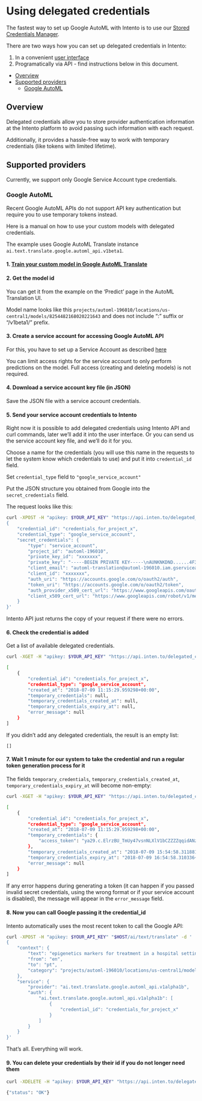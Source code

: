 # Using delegated credentials

The fastest way to set up Google AutoML with Intento is to use our [Stored Credentials Manager](https://console.inten.to/credentials).

There are two ways how you can set up delegated credentials in Intento:
1) In a convenient [user interface](https://console.inten.to/credentials) 
2) Programatically via API - find instructions below in this document.

<!-- TOC depthFrom:2 depthTo:3 -->

- [Overview](#overview)
- [Supported providers](#supported-providers)
    - [Google AutoML](#google-automl)

<!-- /TOC -->

## Overview

Delegated credentials allow you to store provider authentication information at the Intento platform to avoid passing such information with each request.

Additionally, it provides a hassle-free way to work with temporary credentials (like tokens with limited lifetime).

## Supported providers

Currently, we support only Google Service Account type credentials.

### Google AutoML

Recent Google AutoML APIs do not support API key authentication but require you to use temporary tokens instead.

Here is a manual on how to use your custom models with delegated credentials.

The example uses Google AutoML Translate instance `ai.text.translate.google.automl_api.v1beta1`.

#### 1. [Train your custom model in Google AutoML Translate](https://cloud.google.com/translate/automl/docs/quickstart)

#### 2. Get the model id

You can get it from the example on the ‘Predict’ page in the AutoML Translation UI.

Model name looks like this `projects/automl-196010/locations/us-central1/models/8254482168020221643` and does not include “:” suffix or “/v1beta1/” prefix.

#### 3. Create a service account for accessing Google AutoML API

For this, you have to set up a Service Account as described [here](https://cloud.google.com/translate/automl/docs/before-you-begin)

You can limit access rights for the service account to only perform predictions on the model. Full access (creating and deleting models) is not required.

#### 4. Download a service account key file (in JSON)

Save the JSON file with a service account credentials.

#### 5. Send your service account credentials to Intento

Right now it is possible to add delegated credentials using Intento API and curl commands, later we’ll add it into the user interface. Or you can send us the service account key file, and we’ll do it for you.

Choose a name for the credentials (you will use this name in the requests to let the system know which credentials to use) and put it into `credential_id` field.

Set `credential_type` field to `"google_service_account"`

Put the JSON structure you obtained from Google into the `secret_credentials` field.

The request looks like this:

```sh
curl -XPOST -H "apikey: $YOUR_API_KEY" "https://api.inten.to/delegated_credentials" -d '
{
    "credential_id": "credentials_for_project_x",
    "credential_type": "google_service_account",
    "secret_credentials": {
        "type": "service_account",
        "project_id": "automl-196010",
        "private_key_id": "xxxxxxx",
        "private_key": "-----BEGIN PRIVATE KEY-----\nAUNKNKDND......4F3==\n-----END PRIVATE KEY-----\n",
        "client_email": "automl-translation@automl-196010.iam.gserviceaccount.com",
        "client_id": "xxxxxxx",
        "auth_uri": "https://accounts.google.com/o/oauth2/auth",
        "token_uri": "https://accounts.google.com/o/oauth2/token",
        "auth_provider_x509_cert_url": "https://www.googleapis.com/oauth2/v1/certs",
        "client_x509_cert_url": "https://www.googleapis.com/robot/v1/metadata/x509/automl-translation%40automl-196010.iam.gserviceaccount.com"
    }
}'
```

Intento API just returns the copy of your request if there were no errors.

#### 6. Check the credential is added

Get a list of available delegated credentials.

```sh
curl -XGET -H "apikey: $YOUR_API_KEY" "https://api.inten.to/delegated_credentials"

[
    {
        "credential_id": "credentials_for_project_x",
        "credential_type": "google_service_account",
        "created_at": "2018-07-09 11:15:29.959298+00:00",
        "temporary_credentials": null,
        "temporary_credentials_created_at": null,
        "temporary_credentials_expiry_at": null,
        "error_message": null
    }
]
```

If you didn’t add any delegated credentials, the result is an empty list:

`[]`

#### 7. Wait 1 minute for our system to take the credential and run a regular token generation process for it

The fields `temporary_credentials`, `temporary_credentials_created_at`, `temporary_credentials_expiry_at` will become non-empty:

```sh
curl -XGET -H "apikey: $YOUR_API_KEY" "https://api.inten.to/delegated_credentials"

[
    {
        "credential_id": "credentials_for_project_x",
        "credential_type": "google_service_account",
        "created_at": "2018-07-09 11:15:29.959298+00:00",
        "temporary_credentials": {
            "access_token": "ya29.c.ElrzBU_TmUy47vsnNLXlV1bCZZZZqqidANzT-vEt_BZFFmN1gKj75sJVzLoYTKeHKBNfm7ff7nlNvKMjjD3TwZiUh6sSoZZOX1pqq_G6NllWDazz9fmmLl8W0"
        },
        "temporary_credentials_created_at": "2018-07-09 15:54:58.311881+00:00",
        "temporary_credentials_expiry_at": "2018-07-09 16:54:58.310336+00:00",
        "error_message": null
    }
]
```

If any error happens during generating a token (it can happen if you passed invalid secret credentials, using the wrong format or if your service account is disabled), the message will appear in the `error_message` field.

#### 8. Now you can call Google passing it the credential_id

Intento automatically uses the most recent token to call the Google API:

```sh
curl -XPOST -H "apikey: $YOUR_API_KEY" "$HOST/ai/text/translate" -d '
{
    "context": {
        "text": "epigenetics markers for treatment in a hospital setting ...",
        "from": "en",
        "to": "pt",
        "category": "projects/automl-196010/locations/us-central1/models/8254482168020221643"
    },
    "service": {
        "provider": "ai.text.translate.google.automl_api.v1alpha1b",
        "auth": {
            "ai.text.translate.google.automl_api.v1alpha1b": [
                {
                    "credential_id": "credentials_for_project_x"
                }
            ]
        }
    }
}'
```

That’s all. Everything will work.

#### 9. You can delete your credentials by their id if you do not longer need them

```sh
curl -XDELETE -H "apikey: $YOUR_API_KEY" "https://api.inten.to/delegated_credentials/credentials_for_project_x"

{"status": "OK"}
```
